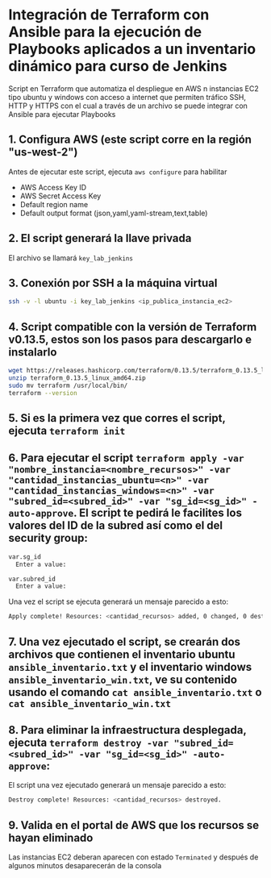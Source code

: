 # Integración de Terraform con Ansible para la ejecución de Playbooks aplicados a un inventario dinámico para curso de Jenkins

Script en Terraform que automatiza el despliegue en AWS n instancias EC2 tipo ubuntu y windows con acceso a internet que permiten tráfico SSH, HTTP y HTTPS con el cual a través de un archivo se puede integrar con Ansible para ejecutar Playbooks

## 1. Configura AWS (este script corre en la región "us-west-2")
Antes de ejecutar este script, ejecuta `aws configure` para habilitar
   - AWS Access Key ID
   - AWS Secret Access Key
   - Default region name 
   - Default output format (json,yaml,yaml-stream,text,table)

## 2. El script generará la llave privada
El archivo se llamará `key_lab_jenkins`

## 3. Conexión por SSH a la máquina virtual 
   ```bash
   ssh -v -l ubuntu -i key_lab_jenkins <ip_publica_instancia_ec2>
   ```

## 4. Script compatible con la versión de Terraform v0.13.5, estos son los pasos para descargarlo e instalarlo
   ```bash
  wget https://releases.hashicorp.com/terraform/0.13.5/terraform_0.13.5_linux_amd64.zip
  unzip terraform_0.13.5_linux_amd64.zip
  sudo mv terraform /usr/local/bin/
  terraform --version 
   ```

## 5. Si es la primera vez que corres el script, ejecuta `terraform init`

## 6. Para ejecutar el script `terraform apply -var "nombre_instancia=<nombre_recursos>" -var "cantidad_instancias_ubuntu=<n>" -var "cantidad_instancias_windows=<n>" -var "subred_id=<subred_id>" -var "sg_id=<sg_id>" -auto-approve`. El script te pedirá le facilites los valores del ID de la subred así como el del security group:

   ```bash
   var.sg_id
     Enter a value: 

   var.subred_id
     Enter a value: 
   ```

Una vez el script se ejecuta generará un mensaje parecido a esto:

   ```bash
   Apply complete! Resources: <cantidad_recursos> added, 0 changed, 0 destroyed.
   ```

## 7. Una vez ejecutado el script, se crearán dos archivos que contienen el inventario ubuntu `ansible_inventario.txt` y el inventario windows `ansible_inventario_win.txt`, ve su contenido usando el comando `cat ansible_inventario.txt` o `cat ansible_inventario_win.txt`

## 8. Para eliminar la infraestructura desplegada, ejecuta `terraform destroy -var "subred_id=<subred_id>" -var "sg_id=<sg_id>" -auto-approve`:

El script una vez ejecutado generará un mensaje parecido a esto:

   ```bash
   Destroy complete! Resources: <cantidad_recursos> destroyed.
   ```

## 9. Valida en el portal de AWS que los recursos se hayan eliminado
Las instancias EC2 deberan aparecen con estado `Terminated` y después de algunos minutos desaparecerán de la consola

